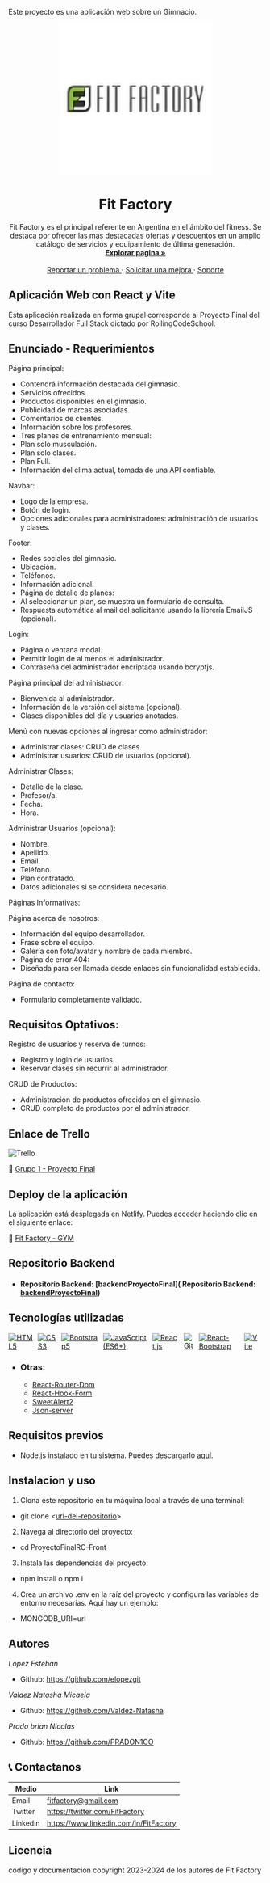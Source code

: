 Este proyecto es una aplicación web sobre un Gimnacio.

<div align= "center">
    <a href='https://fitfacory.netlify.app/'>
    <img src='./src//assets/logo.png' alt='Gaming Shop' width='300' />
    </a>
    <h1>Fit Factory</h1>
    <p>
    Fit Factory es el principal referente en Argentina en el ámbito del fitness. Se destaca por ofrecer las más destacadas ofertas y descuentos en un amplio catálogo de servicios y equipamiento de última generación.
    <br>
    <a href='https://fitfacory.netlify.app/'>
    <strong>Explorar pagina » </strong>
    </a>
    <br>
    <br>
    <a href='https://fitfacory.netlify.app/'>
    Reportar un problema
    </a>
    ·
    <a href='https://fitfacory.netlify.app/'>
    Solicitar una mejora
    </a>
    ·
    <a href='https://fitfacory.netlify.app/'>
    Soporte
    </a>
    </p>
</div>

## Aplicación Web con React y Vite

Esta aplicación realizada en forma grupal corresponde al Proyecto Final del curso Desarrollador Full Stack dictado por RollingCodeSchool.

## Enunciado - Requerimientos

Página principal:
   * Contendrá información destacada del gimnasio.
   * Servicios ofrecidos.
   * Productos disponibles en el gimnasio.
   * Publicidad de marcas asociadas.
   * Comentarios de clientes.
   * Información sobre los profesores.
   * Tres planes de entrenamiento mensual:
   * Plan solo musculación.
   * Plan solo clases.
   * Plan Full.
   * Información del clima actual, tomada de una API confiable.

Navbar:
   * Logo de la empresa.
   * Botón de login.
   * Opciones adicionales para administradores: administración de usuarios y clases.

Footer:
   * Redes sociales del gimnasio.
   * Ubicación.
   * Teléfonos.
   * Información adicional.
   * Página de detalle de planes:
   * Al seleccionar un plan, se muestra un formulario de consulta.
   * Respuesta automática al mail del solicitante usando la librería EmailJS (opcional).

Login:
   * Página o ventana modal.
   * Permitir login de al menos el administrador.
   * Contraseña del administrador encriptada usando bcryptjs.

Página principal del administrador:
   * Bienvenida al administrador.
   * Información de la versión del sistema (opcional).
   * Clases disponibles del día y usuarios anotados.

Menú con nuevas opciones al ingresar como administrador:
   * Administrar clases: CRUD de clases.
   * Administrar usuarios: CRUD de usuarios (opcional).

Administrar Clases:
   * Detalle de la clase.
   * Profesor/a.
   * Fecha.
   * Hora.

Administrar Usuarios (opcional):
   * Nombre.
   * Apellido.
   * Email.
   * Teléfono.
   * Plan contratado.
   * Datos adicionales si se considera necesario.

Páginas Informativas:

Página acerca de nosotros:
   * Información del equipo desarrollador.
   * Frase sobre el equipo.
   * Galería con foto/avatar y nombre de cada miembro.
   * Página de error 404:
   * Diseñada para ser llamada desde enlaces sin funcionalidad establecida.

Página de contacto:
   * Formulario completamente validado.

## Requisitos Optativos:

Registro de usuarios y reserva de turnos:
   * Registro y login de usuarios.
   * Reservar clases sin recurrir al administrador.

CRUD de Productos:
   * Administración de productos ofrecidos en el gimnasio.
   * CRUD completo de productos por el administrador.

## Enlace de Trello 

<img src="https://img.icons8.com/color/48/000000/trello.png" alt="Trello" title="Trello (para la gestión de proyectos)" width="48" height="48" style="margin-right: 10px"/>

🔗 [Grupo 1 - Proyecto Final](https://trello.com/b/IQmvvkkz/grupo1c89itpfinal)

## Deploy de la aplicación

La aplicación está desplegada en Netlify. Puedes acceder haciendo clic en el siguiente enlace:

🔗 [Fit Factory - GYM](https://fitfacory.netlify.app/)

## Repositorio Backend

* #### Repositorio Backend: [backendProyectoFinal]( Repositorio Backend: [backendProyectoFinal](https://github.com/PRADON1CO/ProyectoFinalBackend/tree/main))

## Tecnologías utilizadas

<div style="display: flex;">
  <a href="https://developer.mozilla.org/es/docs/Glossary/HTML5"><img src="https://img.icons8.com/color/48/000000/html-5--v1.png" alt="HTML5" title="HTML5" width="48" height="48" style="margin-right: 10px"/></a>
  <a href="https://developer.mozilla.org/es/docs/Web/CSS"><img src="https://img.icons8.com/color/48/000000/css3.png" alt="CSS3" title="CSS3" width="48" height="48" style="margin-right: 10px"/></a>
  <a href="https://getbootstrap.com/"><img src="https://img.icons8.com/color/48/000000/bootstrap.png" alt="Bootstrap5" title="Bootstrap5" width="48" height="48" style="margin-right: 10px"/></a>
  <a href="https://developer.mozilla.org/es/docs/Web/JavaScript"><img src="https://img.icons8.com/color/48/000000/javascript--v1.png" alt="JavaScript (ES6+)" title="JavaScript (ES6+)" width="48" height="48" style="margin-right: 10px"/></a>
  <a href="https://react.dev/"><img src="https://img.icons8.com/color/48/000000/react-native.png" alt="React.js" title="React.js" width="48" height="48" style="margin-right: 10px"/></a>
  <a href="https://git-scm.com/"><img src="https://img.icons8.com/color/48/000000/git.png" alt="Git" title="Git" width="48" height="48" style="margin-right: 10px"/></a>
  <a href="https://react-bootstrap.github.io/"> <img src="https://react-bootstrap.netlify.app/img/logo.svg" alt="React-Bootstrap" title="React-Bootstrap" title="Git" width="48" height="48" style="margin-right: 10px"/></a>
  <a href="https://vitejs.dev/"><img src="https://vitejs.dev/logo.svg" alt="Vite" title="Vite" width="50" style="margin-right: 10px"></a>
</div>

  * ### Otras:

    - [React-Router-Dom](https://reactrouter.com/en/main/start/tutorial) 
    - [React-Hook-Form](https://react-hook-form.com/get-started)
    - [SweetAlert2](https://sweetalert2.github.io/#download)
    - [Json-server](https://github.com/typicode/json-server)


## Requisitos previos

- Node.js instalado en tu sistema. Puedes descargarlo [aquí](https://nodejs.org/).

## Instalacion y uso

1. Clona este repositorio en tu máquina local a través de una terminal:

  * git clone <[url-del-repositorio](https://github.com/PRADON1CO/ProyectoFinalRC-Front.git)>

2. Navega al directorio del proyecto:

  * cd ProyectoFinalRC-Front

3. Instala las dependencias del proyecto:

  * npm install o npm i

4. Crea un archivo .env en la raíz del proyecto y configura las variables de entorno necesarias. Aquí hay un ejemplo:

* MONGODB_URI=url

## Autores

_Lopez Esteban_
- Github: https://github.com/elopezgit

_Valdez Natasha Micaela_

- Github: https://github.com/Valdez-Natasha

_Prado brian Nicolas_

- Github: https://github.com/PRADON1CO

## 📞 Contactanos

| Medio    | Link                                   |
| -------- | -------------------------------------- |
| Email    | fitfactory@gmail.com                   |
| Twitter  | https://twitter.com/FitFactory         |
| Linkedin | https://www.linkedin.com/in/FitFactory |

## Licencia

codigo y documentacion copyright 2023-2024 de los autores de Fit Factory



